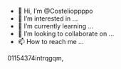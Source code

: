 - 👋 Hi, I’m @Costelioppppo
- 👀 I’m interested in ...
- 🌱 I’m currently learning ...
- 💞️ I’m looking to collaborate on ...
- 📫 How to reach me ...

<!---
Costelioppppo/Costelioppppo is a ✨ special ✨ repository because its `README.md` (this file) appears on your GitHub profile.
You can click the Preview link to take a look at your changes.
--->01154374intrqgqm,

